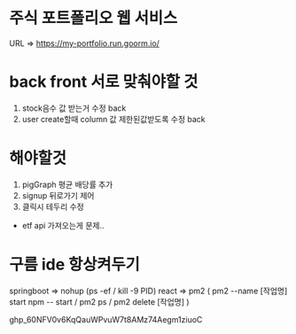 # 주식 포트폴리오 웹 서비스
URL => https://my-portfolio.run.goorm.io/

# back front 서로 맞춰야할 것
1. stock음수 값 받는거 수정 back
2. user create할때 column 값 제한된값받도록 수정 back

# 해야할것
1. pigGraph 평균 배당률 추가 
2. signup 뒤로가기 제어
3. 클릭시 테두리 수정
* etf api 가져오는게 문제.. 

# 구름 ide 항상켜두기
springboot => nohup
(ps -ef  /  kill -9 PID)
react => pm2
( pm2 --name [작업명] start npm -- start  /  pm2 ps  /  pm2 delete [작업명] )

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
